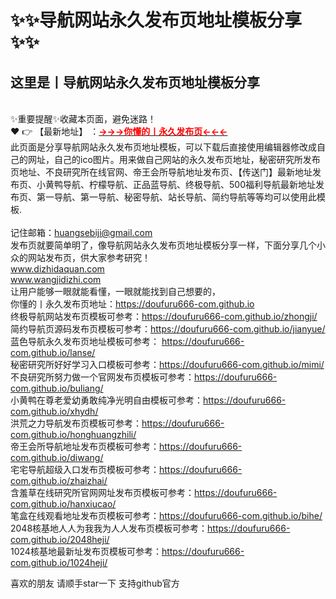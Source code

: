 # :sparkles::sparkles:导航网站永久发布页地址模板分享:sparkles::sparkles:
## 这里是丨**导航网站永久发布页地址模板分享**
<br>✨重要提醒✨收藏本页面，避免迷路！<br>
❤️ 👉 【最新地址】 ：<a href="https://最新.dizhidaquan.com" target="_blank" class="modalbtn text-blue nmB4hteGKB 3Xyk5Zcf_s" id="loginbox"><font size="" color="#ff0000"><strong>→→→你懂的丨永久发布页←←←</strong></font></a><br>
此页面是分享导航网站永久发布页地址模板，可以下载后直接使用编辑器修改成自己的网址，自己的ico图片。用来做自己网站的永久发布页地址，秘密研究所发布页地址、不良研究所在线官网、帝王会所导航地址发布页、【传送门】最新地址发布页、小黄鸭导航、柠檬导航、正品蓝导航、终极导航、500福利导航最新地址发布页、第一导航、第一导航、秘密导航、站长导航、简约导航等等均可以使用此模板.<br><br>
记住邮箱：huangsebiji@gmail.com<br>
发布页就要简单明了，像导航网站永久发布页地址模板分享一样，下面分享几个小众的网站发布页，供大家参考研究！<br>
www.dizhidaquan.com<br>
www.wangjidizhi.com<br>
让用户能够一眼就能看懂，一眼就能找到自己想要的，<br>
你懂的丨永久发布页地址：https://doufuru666-com.github.io<br>
终极导航网站发布页模板可参考：https://doufuru666-com.github.io/zhongji/<br>
简约导航页源码发布页模板可参考：https://doufuru666-com.github.io/jianyue/<br>
蓝色导航永久发布页地址模板可参考： https://doufuru666-com.github.io/lanse/<br>
秘密研究所好好学习入口模板可参考：https://doufuru666-com.github.io/mimi/<br>
不良研究所努力做一个官网发布页模板可参考：https://doufuru666-com.github.io/buliang/<br>
小黄鸭在尊老爱幼勇敢纯净光明自由模板可参考：https://doufuru666-com.github.io/xhydh/<br>
洪荒之力导航发布页模板可参考：https://doufuru666-com.github.io/honghuangzhili/<br>
帝王会所导航地址发布页模板可参考：https://doufuru666-com.github.io/diwang/<br>
宅宅导航超级入口发布页模板可参考：https://doufuru666-com.github.io/zhaizhai/<br>
含羞草在线研究所官网网址发布页模板可参考：https://doufuru666-com.github.io/hanxiucao/<br>
笔盒在线观看地址发布页模板可参考：https://doufuru666-com.github.io/bihe/<br>
2048核基地人人为我我为人人发布页模板可参考：https://doufuru666-com.github.io/2048heji/<br>
1024核基地最新址发布页模板可参考：https://doufuru666-com.github.io/1024heji/<br>


喜欢的朋友 请顺手star一下  支持github官方
